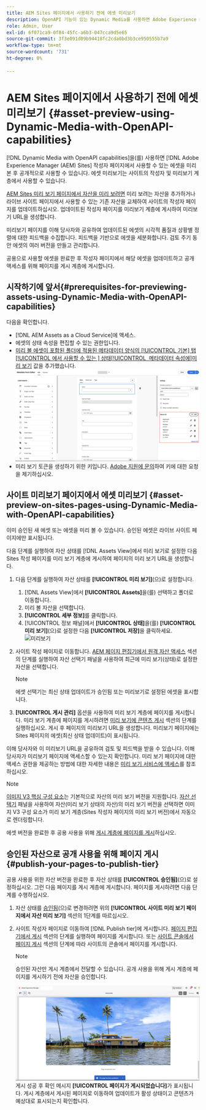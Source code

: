```yaml
---
title: AEM Sites 페이지에서 사용하기 전에 에셋 미리보기
description: OpenAPI 기능이 있는 Dynamic Media를 사용하면 Adobe Experience Manager(AEM) Sites 미리보기 페이지에서 자산을 미리 볼 수 있습니다. 이 자산 미리 보기를 사용하면 사용자와 관련자가 공개적으로 사용할 작성자 페이지(업데이트된 자산)를 게시하기 전에 자산 업데이트를 검토하고 확인할 수 있습니다.
role: Admin, User
exl-id: 6f071ca9-0f84-45fc-a6b3-047cca9d5e65
source-git-commit: 3f3e091d09b94418fc2cda0bd3b3ce950555b7a9
workflow-type: tm+mt
source-wordcount: '731'
ht-degree: 0%

---
```



# AEM Sites 페이지에서 사용하기 전에 에셋 미리보기 {#asset-preview-using-Dynamic-Media-with-OpenAPI-capabilities}

[!DNL Dynamic Media with OpenAPI capabilities]을(를) 사용하면 [!DNL Adobe Experience Manager (AEM) Sites] 작성자 페이지에서 사용할 수 있는 에셋을 미리 본 후 공개적으로 사용할 수 있습니다. 에셋 미리보기는 사이트의 작성자 및 미리보기 계층에서 사용할 수 있습니다.

[AEM Sites 미리 보기 페이지에서 자산을 미리 보려면](#asset-preview-on-sites-pages-using-Dynamic-Media-with-OpenAPI-capabilities) 미리 보려는 자산을 추가하거나 라이브 사이트 페이지에서 사용할 수 있는 기존 자산을 교체하여 사이트의 작성자 페이지를 업데이트하십시오. 업데이트된 작성자 페이지를 미리보기 계층에 게시하여 미리보기 URL을 생성합니다.

미리보기 페이지를 이해 당사자와 공유하여 업데이트된 에셋의 시각적 품질과 상황별 정렬에 대한 피드백을 수집합니다. 피드백을 기반으로 에셋을 세분화합니다. 검토 주기 동안 에셋의 여러 버전을 만들고 관리합니다.

공용으로 사용할 에셋을 완료한 후 작성자 페이지에서 해당 에셋을 업데이트하고 공개 액세스를 위해 페이지를 게시 계층에 게시합니다.

## 시작하기에 앞서{#prerequisites-for-previewing-assets-using-Dynamic-Media-with-OpenAPI-capabilities}

다음을 확인합니다.

* [!DNL AEM Assets as a Cloud Service]에 액세스.
* 에셋의 상태 속성을 편집할 수 있는 권한입니다.
* [미리 볼 에셋이 포함된 폴더에 적용된 메타데이터 양식의 [!UICONTROL 기본] 탭[!UICONTROL 에서 사용할 수 있는 &#x200B;] 상태[!UICONTROL &#x200B; 메타데이터 속성에 &#x200B;]미리 보기](/help/assets/metadata-assets-view.md#edit-metadata-forms) 값을 추가했습니다.
  ![미리 보기 옵션 추가](/help/assets/assets/metedata-form-preview.png)
* 미리 보기 토큰을 생성하기 위한 키입니다. [Adobe 지원에 문의](https://helpx.adobe.com/in/contact.html)하여 키에 대한 요청을 제기하십시오.

## 사이트 미리보기 페이지에서 에셋 미리보기 {#asset-preview-on-sites-pages-using-Dynamic-Media-with-OpenAPI-capabilities}

이미 승인된 새 에셋 또는 에셋을 미리 볼 수 있습니다. 승인된 에셋은 라이브 사이트 페이지에만 표시됩니다.

다음 단계를 실행하여 자산 상태를 [!DNL Assets View]에서 미리 보기로 설정한 다음 Sites 작성 페이지를 미리 보기 계층에 게시하여 페이지의 미리 보기 URL을 생성합니다.

1. 다음 단계를 실행하여 자산 상태를 **[!UICONTROL 미리 보기]**(으)로 설정합니다.

   1. [!DNL Assets View]에서 **[!UICONTROL Assets]**&#x200B;을(를) 선택하고 폴더로 이동합니다.
   1. 미리 볼 자산을 선택합니다.
   1. **[!UICONTROL 세부 정보]**&#x200B;를 클릭합니다.
   1. [!UICONTROL 정보 패널]에서 **[!UICONTROL 상태]**&#x200B;을(를) **[!UICONTROL 미리 보기]**(으)로 설정한 다음 **[!UICONTROL 저장]**&#x200B;을 클릭하세요.
      ![미리보기](/help/assets/assets/preview-boat-at-bay.png)

1. 사이트 작성 페이지로 이동합니다. [AEM 페이지 편집기에서 원격 자산 액세스](/help/assets/integrate-remote-approved-assets-with-sites.md#access-remote-assets-in-aem-page-editor) 섹션의 단계를 실행하여 자산 선택기 패널을 사용하여 최근에 미리 보기(상태)로 설정한 자산을 선택합니다.

   >[!NOTE]
   >
   > 에셋 선택기는 최신 상태 업데이트가 승인됨 또는 미리보기로 설정된 에셋을 표시합니다.

1. **[!UICONTROL 게시 관리]** 옵션을 사용하여 미리 보기 계층에 페이지를 게시합니다. 미리 보기 계층에 페이지를 게시하려면 [미리 보기에 콘텐츠 게시](https://experienceleague.adobe.com/en/docs/experience-manager-cloud-service/content/sites/authoring/sites-console/previewing-content) 섹션의 단계를 실행하십시오. 게시 후 페이지의 미리보기 URL을 생성합니다. 미리보기 페이지에는 Sites 페이지의 에셋(최신 상태 업데이트)이 표시됩니다.

이해 당사자와 이 미리보기 URL을 공유하여 검토 및 피드백을 받을 수 있습니다. 이해 당사자가 미리보기 페이지에 액세스할 수 있는지 확인합니다. 미리 보기 페이지에 대한 액세스 권한을 제공하는 방법에 대한 자세한 내용은 [미리 보기 서비스에 액세스](https://experienceleague.adobe.com/en/docs/experience-manager-cloud-service/content/implementing/using-cloud-manager/manage-environments#access-preview-service)를 참조하십시오.

>[!NOTE]
>
>[이미지 V3 핵심 구성 요소](https://experienceleague.adobe.com/en/docs/experience-manager-core-components/using/wcm-components/image#version-and-compatibility)는 기본적으로 자산의 미리 보기 버전을 지원합니다. [자산 선택기](https://experienceleague.adobe.com/en/docs/experience-manager-cloud-service/content/assets/manage/asset-selector/asset-selector-upload) 패널을 사용하여 자산(미리 보기 상태의 자산)의 미리 보기 버전을 선택하면 이미지 V3 구성 요소가 미리 보기 계층(Sites 작성자 페이지의 미리 보기 버전)에서 자동으로 렌더링합니다.

에셋 버전을 완료한 후 공용 사용을 위해 [게시 계층에 페이지를 게시](#publish-your-pages-to-publish-tier)하십시오.

## 승인된 자산으로 공개 사용을 위해 페이지 게시{#publish-your-pages-to-publish-tier}

공용 사용을 위한 자산 버전을 완료한 후 자산 상태를 **[!UICONTROL 승인됨]**(으)로 설정하십시오. 그런 다음 페이지를 게시 계층에 게시합니다. 페이지를 게시하려면 다음 단계를 수행하십시오.

1. 자산 상태를 [승인됨](#asset-preview-on-sites-pages-using-Dynamic-Media-with-OpenAPI-capabilities)(으)로 변경하려면 위의 **[!UICONTROL 사이트 미리 보기 페이지에서 자산 미리 보기]** 섹션의 1단계를 따르십시오.
1. 사이트 작성자 페이지로 이동하여 [!DNL Publish tier]에 게시합니다. [페이지 편집기에서 게시](https://experienceleague.adobe.com/en/docs/experience-manager-cloud-service/content/sites/authoring/page-editor/publishing#publishing-from-the-page-editor) 섹션의 단계를 실행하여 페이지를 게시합니다.
또는 [사이트 콘솔에서 페이지 게시](https://experienceleague.adobe.com/en/docs/experience-manager-cloud-service/content/sites/authoring/sites-console/publishing-pages#publishing-from-the-sites-console) 섹션의 단계에 따라 사이트의 콘솔에서 페이지를 게시합니다.

   >[!NOTE]
   >
   > 승인된 자산만 게시 계층에서 전달할 수 있습니다. 공개 사용을 위해 게시 계층에 페이지를 게시하기 전에 자산을 승인합니다.

   ![페이지가 게시되었습니다](/help/assets/assets/the-page-has-been-publushed.png)
게시 성공 후 확인 메시지 **[!UICONTROL 페이지가 게시되었습니다]**&#x200B;가 표시됩니다. 게시 계층에서 게시된 페이지로 이동하여 업데이트가 활성 상태이고 콘텐츠가 예상대로 표시되는지 확인합니다.
